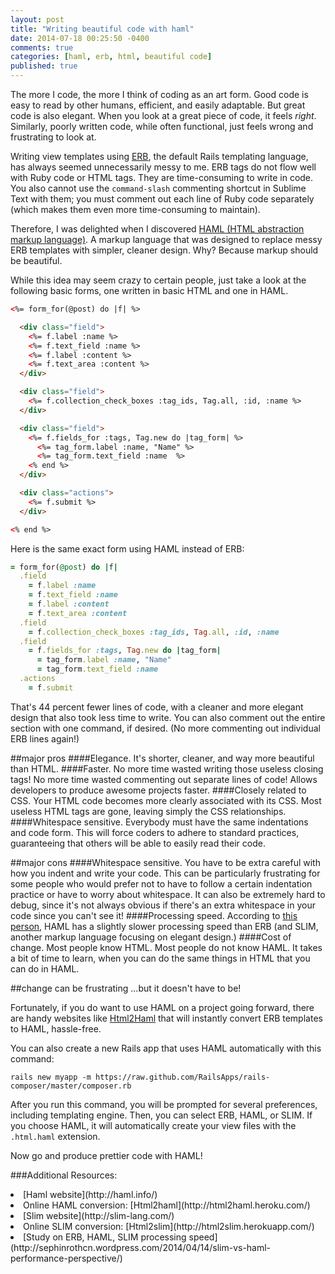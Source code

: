 ```yaml
---
layout: post
title: "Writing beautiful code with haml"
date: 2014-07-18 00:25:50 -0400
comments: true
categories: [haml, erb, html, beautiful code]
published: true
---
```


The more I code, the more I think of coding as an art form. Good code is easy to read by other humans, efficient, and easily adaptable. But great code is also elegant. When you look at a great piece of code, it feels <em>right</em>. Similarly, poorly written code, while often functional, just feels wrong and frustrating to look at. 

Writing view templates using [ERB](http://en.wikipedia.org/wiki/ERuby), the default Rails templating language, has always seemed unnecessarily messy to me. ERB tags do not flow well with Ruby code or HTML tags. They are time-consuming to write in code. You also cannot use the `command-slash` commenting shortcut in Sublime Text with them; you must comment out each line of Ruby code separately (which makes them even more time-consuming to maintain). 

Therefore, I was delighted when I discovered [HAML (HTML abstraction markup language)](http://haml.info/). A markup language that was designed to replace messy ERB templates with simpler, cleaner design. Why? Because markup should be beautiful.

<!-- more -->

While this idea may seem crazy to certain people, just take a look at the following basic forms, one written in basic HTML and one in HAML.

```html basic form_for with erb 
<%= form_for(@post) do |f| %>

  <div class="field">
    <%= f.label :name %>
    <%= f.text_field :name %>
    <%= f.label :content %>
    <%= f.text_area :content %>
  </div>

  <div class="field">
    <%= f.collection_check_boxes :tag_ids, Tag.all, :id, :name %>
  </div>

  <div class="field"> 
    <%= f.fields_for :tags, Tag.new do |tag_form| %> 
      <%= tag_form.label :name, "Name" %>
      <%= tag_form.text_field :name  %>
    <% end %> 
  </div>

  <div class="actions">
    <%= f.submit %>
  </div>

<% end %>
```

Here is the same exact form using HAML instead of ERB:

```ruby basic form_for with haml
= form_for(@post) do |f|
  .field
    = f.label :name
    = f.text_field :name
    = f.label :content
    = f.text_area :content
  .field
    = f.collection_check_boxes :tag_ids, Tag.all, :id, :name
  .field
    = f.fields_for :tags, Tag.new do |tag_form|
      = tag_form.label :name, "Name"
      = tag_form.text_field :name
  .actions
    = f.submit
```    

That's 44 percent fewer lines of code, with a cleaner and more elegant design that also took less time to write. You can also comment out the entire section with one command, if desired. (No more commenting out individual ERB lines again!)

##major pros
####Elegance.
It's shorter, cleaner, and way more beautiful than HTML.
####Faster.
No more time wasted writing those useless closing tags! No more time wasted commenting out separate lines of code! Allows developers to produce awesome projects faster.
####Closely related to CSS.
Your HTML code becomes more clearly associated with its CSS. Most useless HTML tags are gone, leaving simply the CSS relationships.
####Whitespace sensitive.
Everybody must have the same indentations and code form. This will force coders to adhere to standard practices, guaranteeing that others will be able to easily read their code. 

##major cons
####Whitespace sensitive.
You have to be extra careful with how you indent and write your code. This can be particularly frustrating for some people who would prefer not to have to follow a certain indentation practice or have to worry about whitespace. It can also be extremely hard to debug, since it's not always obvious if there's an extra whitespace in your code since you can't see it!
####Processing speed.
According to [this person](http://sephinrothcn.wordpress.com/2014/04/14/slim-vs-haml-performance-perspective/), HAML has a slightly slower processing speed than ERB (and SLIM, another markup language focusing on elegant design.)
####Cost of change.
Most people know HTML. Most people do not know HAML. It takes a bit of time to learn, when you can do the same things in HTML that you can do in HAML.

##change can be frustrating
...but it doesn't have to be!

Fortunately, if you do want to use HAML on a project going forward, there are handy websites like [Html2Haml](http://html2haml.heroku.com/) that will instantly convert ERB templates to HAML, hassle-free.

You can also create a new Rails app that uses HAML automatically with this command:

`rails new myapp -m https://raw.github.com/RailsApps/rails-composer/master/composer.rb`

After you run this command, you will be prompted for several preferences, including templating engine. Then, you can select ERB, HAML, or SLIM. If you choose HAML, it will automatically create your view files with the `.html.haml` extension.

Now go and produce prettier code with HAML!


###Additional Resources:
<li>[Haml website](http://haml.info/)</li>
<li>Online HAML conversion: [Html2haml](http://html2haml.heroku.com/)</li>
<li>[Slim website](http://slim-lang.com/)</li>
<li>Online SLIM conversion: [Html2slim](http://html2slim.herokuapp.com/)</li>
<li>[Study on ERB, HAML, SLIM processing speed](http://sephinrothcn.wordpress.com/2014/04/14/slim-vs-haml-performance-perspective/)</li>
